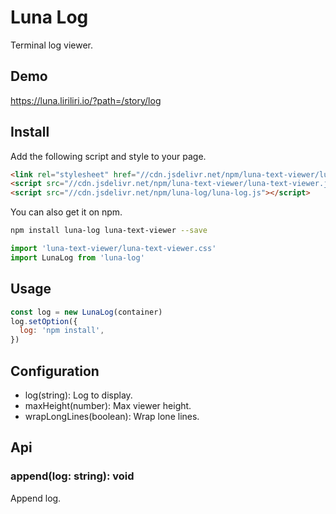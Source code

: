 # Luna Log

Terminal log viewer.

## Demo

https://luna.liriliri.io/?path=/story/log

## Install

Add the following script and style to your page.

```html
<link rel="stylesheet" href="//cdn.jsdelivr.net/npm/luna-text-viewer/luna-text-viewer.css" />
<script src="//cdn.jsdelivr.net/npm/luna-text-viewer/luna-text-viewer.js"></script>
<script src="//cdn.jsdelivr.net/npm/luna-log/luna-log.js"></script>
```

You can also get it on npm.

```bash
npm install luna-log luna-text-viewer --save
```

```javascript
import 'luna-text-viewer/luna-text-viewer.css'
import LunaLog from 'luna-log'
```

## Usage

```javascript
const log = new LunaLog(container)
log.setOption({
  log: 'npm install',
})
```

## Configuration

* log(string): Log to display.
* maxHeight(number): Max viewer height.
* wrapLongLines(boolean): Wrap lone lines.

## Api

### append(log: string): void

Append log.
